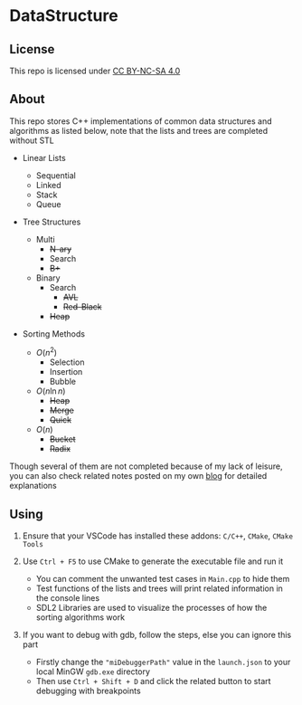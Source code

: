 # DataStructure

## License
This repo is licensed under [CC BY-NC-SA 4.0](https://creativecommons.org/licenses/by-nc-sa/4.0/deed.zh-hans)

## About
This repo stores C++ implementations of common data structures and algorithms as listed below, note that the lists and trees are completed without STL

- Linear Lists
    - Sequential
    - Linked
    - Stack
    - Queue

- Tree Structures
    - Multi
        - ~~N-ary~~
        - Search
        - ~~B+~~
    - Binary
        - Search
            - ~~AVL~~
            - ~~Red-Black~~
        - ~~Heap~~

- Sorting Methods
    - $O(n^2)$
        - Selection
        - Insertion
        - Bubble
    - $O(n\ln{n})$
        - ~~Heap~~
        - ~~Merge~~
        - ~~Quick~~
    - $O(n)$
        - ~~Bucket~~
        - ~~Radix~~

Though several of them are not completed because of my lack of leisure, you can also check related notes posted on my own [blog](https://whythz.github.io/) for detailed explanations

## Using

1. Ensure that your VSCode has installed these addons: `C/C++`, `CMake`, `CMake Tools`

2. Use `Ctrl + F5` to use CMake to generate the executable file and run it
    - You can comment the unwanted test cases in `Main.cpp` to hide them
    - Test functions of the lists and trees will print related information in the console lines
    - SDL2 Libraries are used to visualize the processes of how the sorting algorithms work

3. If you want to debug with gdb, follow the steps, else you can ignore this part
    - Firstly change the `"miDebuggerPath"` value in the `launch.json` to your local MinGW `gdb.exe` directory
    - Then use `Ctrl + Shift + D` and click the related button to start debugging with breakpoints